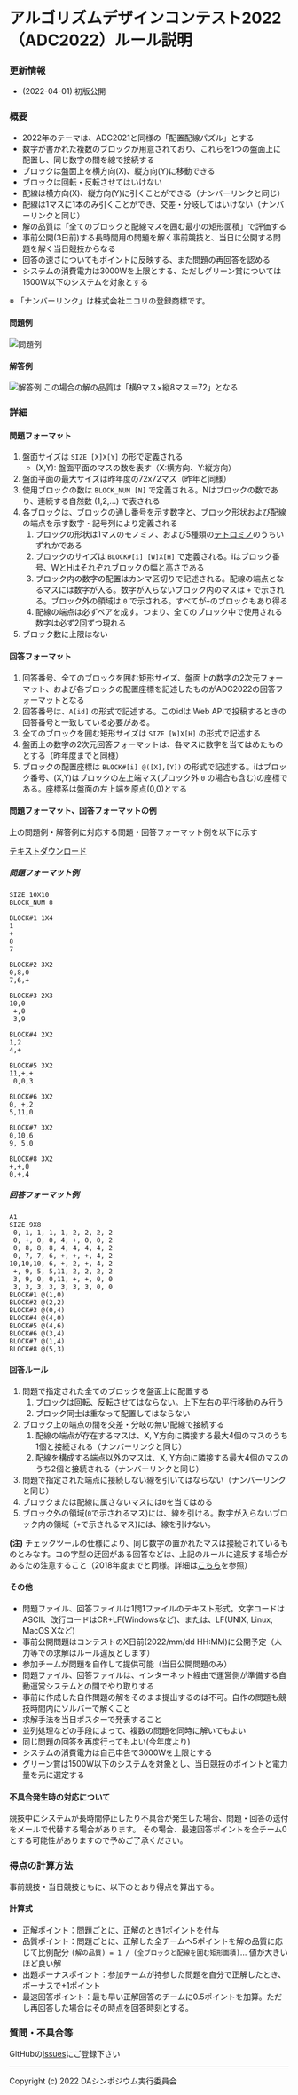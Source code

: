 # アルゴリズムデザインコンテスト2022（ADC2022）ルール説明

<a name="update"></a>
### 更新情報

- (2022-04-01) 初版公開

### 概要

- 2022年のテーマは、ADC2021と同様の「配置配線パズル」とする
- 数字が書かれた複数のブロックが用意されており、これらを1つの盤面上に配置し、同じ数字の間を線で接続する
- ブロックは盤面上を横方向(X)、縦方向(Y)に移動できる
- ブロックは回転・反転させてはいけない
- 配線は横方向(X)、縦方向(Y)に引くことができる（ナンバーリンクと同じ）
- 配線は1マスに1本のみ引くことができ、交差・分岐してはいけない（ナンバーリンクと同じ）
- 解の品質は「全てのブロックと配線マスを囲む最小の矩形面積」で評価する
- 事前公開(3日前)する長時間用の問題を解く事前競技と、当日に公開する問題を解く当日競技からなる
- 回答の速さについてもポイントに反映する、また問題の再回答を認める
- システムの消費電力は3000Wを上限とする、ただしグリーン賞については1500W以下のシステムを対象とする

※ 「ナンバーリンク」は株式会社ニコリの登録商標です。

#### 問題例
![問題例](images/ex1.png)

#### 解答例
![解答例](images/ex1ans.png)
この場合の解の品質は「横9マス×縦8マス＝72」となる

### 詳細

#### 問題フォーマット

1. 盤面サイズは `SIZE [X]X[Y]` の形で定義される
      - (X,Y): 盤面平面のマスの数を表す（X:横方向、Y:縦方向）
2. 盤面平面の最大サイズは昨年度の72x72マス（昨年と同様）
3. 使用ブロックの数は `BLOCK_NUM [N]` で定義される。Nはブロックの数であり、連続する自然数 (1,2,...) で表される
4. 各ブロックは、ブロックの通し番号を示す数字と、ブロック形状および配線の端点を示す数字・記号列により定義される
      1. ブロックの形状は1マスのモノミノ、および5種類の[テトロミノ](https://ja.wikipedia.org/wiki/%E3%83%86%E3%83%88%E3%83%AD%E3%83%9F%E3%83%8E)のうちいずれかである
      2. ブロックのサイズは `BLOCK#[i] [W]X[H]` で定義される。iはブロック番号、WとHはそれぞれブロックの幅と高さである
      3. ブロック内の数字の配置はカンマ区切りで記述される。配線の端点となるマスには数字が入る。数字が入らないブロック内のマスは `+` で示される。ブロック外の領域は `0` で示される。すべてが`+`のブロックもあり得る
      4. 配線の端点は必ずペアを成す。つまり、全てのブロック中で使用される数字は必ず2回ずつ現れる
5. ブロック数に上限はない

#### 回答フォーマット

1. 回答番号、全てのブロックを囲む矩形サイズ、盤面上の数字の2次元フォーマット、および各ブロックの配置座標を記述したものがADC2022の回答フォーマットとなる
2. 回答番号は、`A[id]` の形式で記述する。このidは Web APIで投稿するときの回答番号と一致している必要がある。
3. 全てのブロックを囲む矩形サイズは `SIZE [W]X[H]` の形式で記述する
4. 盤面上の数字の2次元回答フォーマットは、各マスに数字を当てはめたものとする（昨年度までと同様）
5. ブロックの配置座標は `BLOCK#[i] @([X],[Y])` の形式で記述する。iはブロック番号、(X,Y)はブロックの左上端マス(ブロック外 `0` の場合も含む)の座標である。座標系は盤面の左上端を原点(0,0)とする

#### 問題フォーマット、回答フォーマットの例
上の問題例・解答例に対応する問題・回答フォーマット例を以下に示す

[テキストダウンロード](docs/sample_Q_A.zip)

##### 問題フォーマット例
```
SIZE 10X10
BLOCK_NUM 8

BLOCK#1 1X4
1
+
8
7

BLOCK#2 3X2
0,8,0
7,6,+

BLOCK#3 2X3
10,0
 +,0
 3,9

BLOCK#4 2X2
1,2
4,+

BLOCK#5 3X2
11,+,+
 0,0,3

BLOCK#6 3X2
0, +,2
5,11,0

BLOCK#7 3X2
0,10,6
9, 5,0

BLOCK#8 3X2
+,+,0
0,+,4
```

##### 回答フォーマット例
```
A1
SIZE 9X8
 0, 1, 1, 1, 1, 2, 2, 2, 2
 0, +, 0, 0, 4, +, 0, 0, 2
 0, 8, 8, 8, 4, 4, 4, 4, 2
 0, 7, 7, 6, +, +, +, 4, 2
10,10,10, 6, +, 2, +, 4, 2
 +, 9, 5, 5,11, 2, 2, 2, 2
 3, 9, 0, 0,11, +, +, 0, 0
 3, 3, 3, 3, 3, 3, 3, 0, 0
BLOCK#1 @(1,0)
BLOCK#2 @(2,2)
BLOCK#3 @(0,4)
BLOCK#4 @(4,0)
BLOCK#5 @(4,6)
BLOCK#6 @(3,4)
BLOCK#7 @(1,4)
BLOCK#8 @(5,3)
```

#### 回答ルール

1. 問題で指定された全てのブロックを盤面上に配置する
    1. ブロックは回転、反転させてはならない。上下左右の平行移動のみ行う
    2. ブロック同士は重なって配置してはならない
2. ブロック上の端点の間を交差・分岐の無い配線で接続する
    1. 配線の端点が存在するマスは、X, Y方向に隣接する最大4個のマスのうち1個と接続される（ナンバーリンクと同じ）
    2. 配線を構成する端点以外のマスは、X, Y方向に隣接する最大4個のマスのうち2個と接続される（ナンバーリンクと同じ）
2. 問題で指定された端点に接続しない線を引いてはならない（ナンバーリンクと同じ）
3. ブロックまたは配線に属さないマスには`0`を当てはめる
4. ブロック外の領域(`0`で示されるマス)には、線を引ける。数字が入らないブロック内の領域（`+`で示されるマス)には、線を引けない。

**(注)** チェックツールの仕様により、同じ数字の置かれたマスは接続されているものとみなす。コの字型の迂回がある回答などは、上記のルールに違反する場合があるため注意すること（2018年度までと同様。詳細は[こちら](https://github.com/dasadc/conmgr/issues/18)を参照）

#### その他
- 問題ファイル、回答ファイルは1問1ファイルのテキスト形式。文字コードはASCII、改行コードはCR+LF(Windowsなど)、または、LF(UNIX, Linux, MacOS Xなど)
- 事前公開問題はコンテストのX日前(2022/mm/dd HH:MM)に公開予定（人力等での求解はルール違反とします）
- 参加チームが問題を自作して提供可能（当日公開問題のみ）
- 問題ファイル、回答ファイルは、インターネット経由で運営側が準備する自動運営システムとの間でやり取りする
- 事前に作成した自作問題の解をそのまま提出するのは不可。自作の問題も競技時間内にソルバーで解くこと
- 求解手法を当日ポスターで発表すること
- 並列処理などの手段によって、複数の問題を同時に解いてもよい
- 同じ問題の回答を再度行ってもよい(今年度より)
- システムの消費電力は自己申告で3000Wを上限とする
- グリーン賞は1500W以下のシステムを対象とし、当日競技のポイントと電力量を元に選定する

#### 不具合発生時の対応について 
競技中にシステムが長時間停止したり不具合が発生した場合、問題・回答の送付をメールで代替する場合があります。
その場合、最速回答ポイントを全チーム0とする可能性がありますので予めご了承ください。

### 得点の計算方法
事前競技・当日競技ともに、以下のとおり得点を算出する。

#### 計算式
- 正解ポイント：問題ごとに、正解のとき1ポイントを付与
- 品質ポイント：問題ごとに、正解した全チームへ5ポイントを解の品質に応じて比例配分
  `(解の品質) = 1 / (全ブロックと配線を囲む矩形面積)`… 値が大きいほど良い解
- 出題ボーナスポイント：参加チームが持参した問題を自分で正解したとき、ボーナスで+1ポイント
- 最速回答ポイント：最も早い正解回答のチームに0.5ポイントを加算。ただし再回答した場合はその時点を回答時刻とする。

### 質問・不具合等
GitHubの[Issues](https://github.com/dasadc/dasadc.github.io/issues)にご登録下さい


---
Copyright (c) 2022 DAシンポジウム実行委員会
